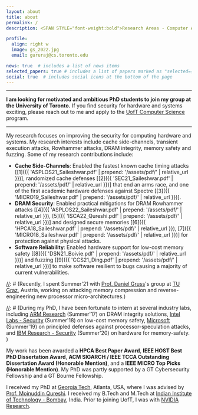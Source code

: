 ```yaml
---
layout: about
title: about
permalink: /
description: <SPAN STYLE="font-weight:bold">Research Areas - Computer Architecture and Security.</SPAN><br> <SPAN><font color="rgb(0,42,92)"><b><a href="http://csng.cs.toronto.edu/faculty.php#:~:text=Gururaj">Assistant Professor in Computer Science, University of Toronto</a></b></font></SPAN><br>

profile:
  align: right w
  image: gs_2022.jpg
  email: gururaj@cs.toronto.edu 

news: true  # includes a list of news items
selected_papers: true # includes a list of papers marked as "selected={true}"
social: true  # includes social icons at the bottom of the page
---
```


<p>
<hr style="height:2px;border-width:0;color:gray;background-color:gray;max-width: 900px; margin-left:0;">
<font id="highlighted_text"><b>I am looking for motivated and ambitious PhD students to join my group at the University of Toronto.</b></font> If you find security for hardware and systems exciting, please reach out to me and apply to the <a href="https://web.cs.toronto.edu/graduate/how-to-apply">UofT Computer Science</a> program.<br>
<hr  style="height:2px;border-width:0;color:gray;background-color:gray;max-width: 900px; margin-left:0;">
</p>

My research focuses on improving the security for computing hardware and systems. My research interests include cache side-channels, transient execution attacks, Rowhammer attacks, DRAM integrity, memory safety and fuzzing. Some of my research contributions include:
* **Cache Side-Channels**: Enabled the fastest known cache timing attacks \[[1]({{ 'ASPLOS21_Saileshwar.pdf' | prepend: '/assets/pdf/' | relative_url }})\], randomized cache defenses \[[2]({{ 'SEC21_Saileshwar.pdf' | prepend: '/assets/pdf/' | relative_url }})\] that end an arms race, and one of the first academic hardware defenses against Spectre \[[3]({{ 'MICRO19_Saileshwar.pdf' | prepend: '/assets/pdf/' | relative_url }})\].
* **DRAM Security**: Enabled practical  mitigations for DRAM Rowhammer attacks \[[4]({{ 'ASPLOS22_Saileshwar.pdf' | prepend: '/assets/pdf/' | relative_url }}), [5]({{ 'ISCA22_Qureshi.pdf' | prepend: '/assets/pdf/' | relative_url }})\] and designed secure memories \[[6]({{ 'HPCA18_Saileshwar.pdf' | prepend: '/assets/pdf/' | relative_url }}), [7]({{ 'MICRO18_Saileshwar.pdf' | prepend: '/assets/pdf/' | relative_url }})\] for protection against physical attacks.
* **Software Reliability**: Enabled hardware support for low-cost memory safety \[[8]({{ 'DSN21_Boivie.pdf' | prepend: '/assets/pdf/' | relative_url }})\] and fuzzing \[[9]({{ 'CCS21_Ding.pdf' | prepend: '/assets/pdf/' | relative_url }})\] to make software resilient to bugs causing a majority of current vulnerabilities. 

[//]: # (**My research designs low cost and principled security solutions for hardware.** I am interested in a variety of topics at the intersection of computer architecture and security, including cache side-channel resilience, transient execution attacks and defenses in processors, rowhammer attacks and memory integrity, memory safety, and others. )

[//]: # (Recently, I spent Summer'21 with [Prof. Daniel Gruss](https://gruss.cc/)'s group at [TU Graz](https://www.iaik.tugraz.at/), Austria, working on attacking memory compression and reverse-engineering new processor micro-architectures.)

[//]: # (During my PhD, I have been fortunate to intern at several industry labs, including [ARM Research](https://www.arm.com/resources/research) (Summer'17) on DRAM integrity solutions, [Intel Labs - Security](https://www.intel.com/content/www/us/en/research/overview.html) (Summer'18) on low-cost memory safety, [Microsoft](https://www.microsoft.com/en-us/research/) (Summer'19) on principled defenses against processor-speculation attacks, and [IBM Research - Security](https://researcher.watson.ibm.com/researcher/view_group.php?id=2720) (Summer'20) on hardware for memory-safety. )

My work has been awarded a **HPCA Best Paper Award**, **IEEE HOST Best PhD Dissertation Award**, **ACM SIGARCH / IEEE TCCA Outstanding Dissertation Award (Honorable Mention)**, and a **IEEE MICRO Top Picks (Honorable Mention)**. My PhD was partly supported by a GT Cybersecurity Fellowship and a GT Bourne Fellowship.

I received my PhD at [Georgia Tech](https://www.ece.gatech.edu), Atlanta, USA, where I was advised by [Prof. Moinuddin Qureshi](https://www.cc.gatech.edu/~moin/). I received my B.Tech and M.Tech at [Indian Institute of Technology - Bombay](http://www.iitb.ac.in/), India. Prior to joining UofT, I was with [NVIDIA Research](https://www.nvidia.com/en-us/research).